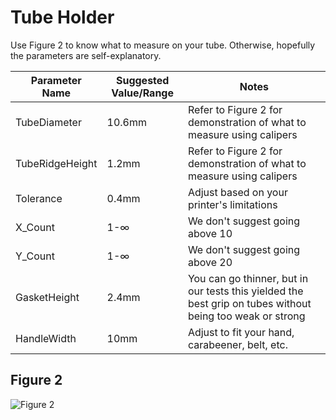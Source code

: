 # Tube Holder

Use Figure 2 to know what to measure on your tube. Otherwise, hopefully the parameters are self-explanatory.

| Parameter Name | Suggested Value/Range | Notes |
| -------------- | --------------------- | ----- |
| TubeDiameter | 10.6mm | Refer to Figure 2 for demonstration of what to measure using calipers |
| TubeRidgeHeight | 1.2mm | Refer to Figure 2 for demonstration of what to measure using calipers |
| Tolerance | 0.4mm | Adjust based on your printer's limitations |
| X_Count | 1-∞ | We don't suggest going above 10 |
| Y_Count | 1-∞ | We don't suggest going above 20 |
| GasketHeight | 2.4mm | You can go thinner, but in our tests this yielded the best grip on tubes without being too weak or strong |
| HandleWidth | 10mm | Adjust to fit your hand, carabeener, belt, etc. |

## Figure 2
![Figure 2](https://github.com/RifeLab/3D-Printed-Tools/blob/main/Neverdrop_Tube-Holder/Images/Figure%202.png)
